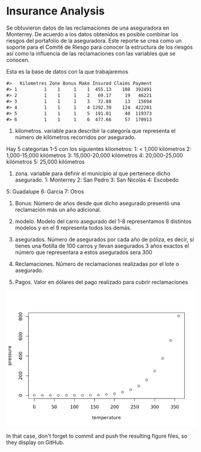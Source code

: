 
<!-- README.md is generated from README.Rmd. Please edit that file -->
Insurance Analysis
==================

<!-- badges: start -->
<!-- badges: end -->
Se obtuvieron datos de las reclamaciones de una aseguradora en Monterrey. De acuerdo a los datos obtenidos es posible combinar los riesgos del portafolio de la aseguradora. Este reporte se crea como un soporte para el Comité de Riesgo para conocer la estructura de los riesgos así como la influencia de las reclamaciones con las variables que se conocen.

Esta es la base de datos con la que trabajaremos

    #>   Kilometres Zone Bonus Make Insured Claims Payment
    #> 1          1    1     1    1  455.13    108  392491
    #> 2          1    1     1    2   69.17     19   46221
    #> 3          1    1     1    3   72.88     13   15694
    #> 4          1    1     1    4 1292.39    124  422201
    #> 5          1    1     1    5  191.01     40  119373
    #> 6          1    1     1    6  477.66     57  170913

1.  kilometros. variable para describir la categoría que representa el número de kilómetros recorridos por asegurado.

Hay 5 categorías 1-5 con los siguientes kilometros: 1: &lt; 1,000 kilómetros 2: 1,000-15,000 kilómetros 3: 15,000-20,000 kilómetros 4: 20,000-25,000 kilómetros 5: 25,000 kilómetros

1.  zona. variable para definir el municipio al que pertenece dicho asegurado. 1: Monterrey 2: San Pedro 3: San Nicolás 4: Escobedo

5: Guadalupe 6: Garcia 7: Otros

1.  Bonus: Número de años desde que dicho asegurado presentó una reclamación más un año adicional.

2.  modelo. Modelo del carro asegurado del 1-8 representamos 8 distintos modelos y en el 9 representa todos los demás.

3.  asegurados. Número de asegurados por cada año de póliza, es decir, si tienes una flotilla de 100 carros y llevan asegurados 3 años exactos el número que representara a estos asegurados sera 300

4.  Reclamaciones. Número de reclamaciones realizadas por el lote o asegurado.

5.  Pagos. Valor en dólares del pago realizado para cubrir reclamaciones

![](README_files/figure-markdown_github/pressure-1.png)

In that case, don't forget to commit and push the resulting figure files, so they display on GitHub.
